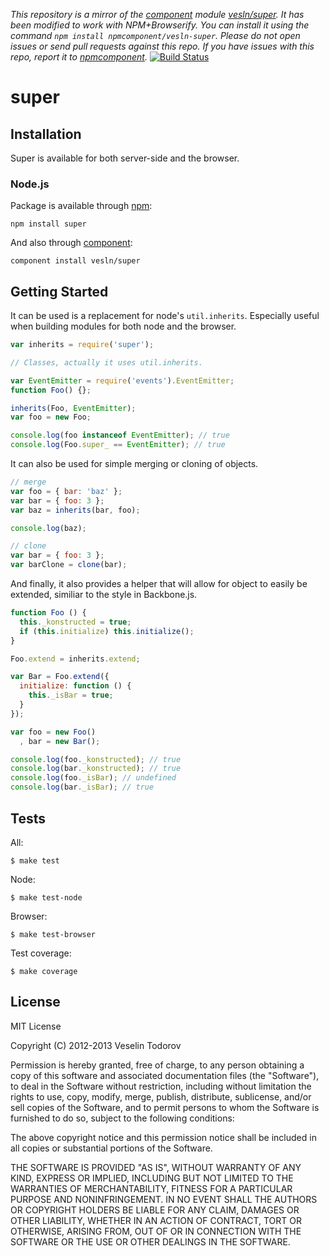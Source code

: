 *This repository is a mirror of the [component](http://component.io) module [vesln/super](http://github.com/vesln/super). It has been modified to work with NPM+Browserify. You can install it using the command `npm install npmcomponent/vesln-super`. Please do not open issues or send pull requests against this repo. If you have issues with this repo, report it to [npmcomponent](https://github.com/airportyh/npmcomponent).*
[![Build Status](https://secure.travis-ci.org/vesln/super.png)](http://travis-ci.org/vesln/super)

# super

## Installation

Super is available for both server-side and the browser.

### Node.js

Package is available through [npm](http://npmjs.org):

    npm install super

And also through [component](http://component.io):

    component install vesln/super


## Getting Started

It can be used is a replacement for node's `util.inherits`. Especially useful when building
modules for both node and the browser.

```javascript
var inherits = require('super');

// Classes, actually it uses util.inherits.

var EventEmitter = require('events').EventEmitter;
function Foo() {};

inherits(Foo, EventEmitter);
var foo = new Foo;

console.log(foo instanceof EventEmitter); // true
console.log(Foo.super_ == EventEmitter); // true
```

It can also be used for simple merging or cloning of objects.

```javascript
// merge
var foo = { bar: 'baz' };
var bar = { foo: 3 };
var baz = inherits(bar, foo);

console.log(baz);

// clone
var bar = { foo: 3 };
var barClone = clone(bar);
```

And finally, it also provides a helper that will allow for object to easily be
extended, similiar to the style in Backbone.js.

```javascript
function Foo () {
  this._konstructed = true;
  if (this.initialize) this.initialize();
}

Foo.extend = inherits.extend;

var Bar = Foo.extend({
  initialize: function () {
    this._isBar = true;
  }
});

var foo = new Foo()
  , bar = new Bar();

console.log(foo._konstructed); // true
console.log(bar._konstructed); // true
console.log(foo._isBar); // undefined
console.log(bar._isBar); // true
```

## Tests

All:

```
$ make test
```

Node:

```
$ make test-node
```

Browser:

```
$ make test-browser
```

Test coverage:

```
$ make coverage
```

## License

MIT License

Copyright (C) 2012-2013 Veselin Todorov

Permission is hereby granted, free of charge, to any person obtaining a copy of
this software and associated documentation files (the "Software"), to deal in
the Software without restriction, including without limitation the rights to
use, copy, modify, merge, publish, distribute, sublicense, and/or sell copies
of the Software, and to permit persons to whom the Software is furnished to do
so, subject to the following conditions:

The above copyright notice and this permission notice shall be included in all
copies or substantial portions of the Software.

THE SOFTWARE IS PROVIDED "AS IS", WITHOUT WARRANTY OF ANY KIND, EXPRESS OR
IMPLIED, INCLUDING BUT NOT LIMITED TO THE WARRANTIES OF MERCHANTABILITY,
FITNESS FOR A PARTICULAR PURPOSE AND NONINFRINGEMENT. IN NO EVENT SHALL THE
AUTHORS OR COPYRIGHT HOLDERS BE LIABLE FOR ANY CLAIM, DAMAGES OR OTHER
LIABILITY, WHETHER IN AN ACTION OF CONTRACT, TORT OR OTHERWISE, ARISING FROM,
OUT OF OR IN CONNECTION WITH THE SOFTWARE OR THE USE OR OTHER DEALINGS IN THE
SOFTWARE.
